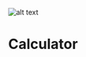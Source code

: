 
![alt text](https://i2.wp.com/www.samuelpath.com/wp-content/uploads/2017/03/freecodecamp.jpeg?resize=525%2C175"freecodecamp")

# Calculator 

